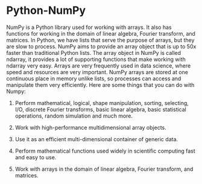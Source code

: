 # Python-NumPy
NumPy is a Python library used for working with arrays. It also has functions for working in the domain of linear algebra, Fourier transform, and matrices. In Python, we have lists that serve the purpose of arrays, but they are slow to process. NumPy aims to provide an array object that is up to 50x faster than traditional Python lists. The array object in NumPy is called ndarray, it provides a lot of supporting functions that make working with ndarray very easy. Arrays are very frequently used in data science, where speed and resources are very important. NumPy arrays are stored at one continuous place in memory unlike lists, so processes can access and manipulate them very efficiently.
Here are some things that you can do with Numpy:

1) Perform mathematical, logical, shape manipulation, sorting, selecting, I/O, discrete Fourier transforms, basic linear algebra, basic statistical operations, random simulation and much more.

2) Work with high-performance multidimensional array objects.

3) Use it as an efficient multi-dimensional container of generic data.

4) Perform mathematical functions used widely in scientific computing fast and easy to use.

5) Work with arrays in the domain of linear algebra, Fourier transform, and matrices.

